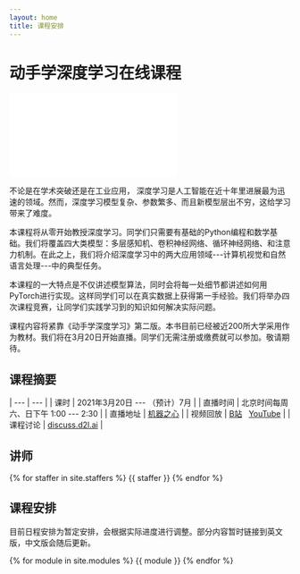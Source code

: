 ```yaml
---
layout: home
title: 课程安排
---
```


# 动手学深度学习在线课程

<div class="responsive-video-container">

<iframe src="//player.bilibili.com/player.html?aid=289532467&bvid=BV1if4y147hS&cid=309491732&page=1" scrolling="no" border="0" frameborder="no" framespacing="0" allowfullscreen="true"> </iframe>

</div> 


不论是在学术突破还是在工业应用，
深度学习是人工智能在近十年里进展最为迅速的领域。然而，深度学习模型复杂、参数繁多、而且新模型层出不穷，这给学习带来了难度。

本课程将从零开始教授深度学习。同学们只需要有基础的Python编程和数学基础。我们将覆盖四大类模型：多层感知机、卷积神经网络、循环神经网络、和注意力机制。在此之上，我们将介绍深度学习中的两大应用领域---计算机视觉和自然语言处理---中的典型任务。

本课程的一大特点是不仅讲述模型算法，同时会将每一处细节都讲述如何用PyTorch进行实现。这样同学们可以在真实数据上获得第一手经验。我们将举办四次课程竞赛，让同学们实践学习到的知识如何解决实际问题。

课程内容将紧靠《动手学深度学习》第二版。本书目前已经被近200所大学采用作为教材。我们将在3月20日开始直播。同学们无需注册或缴费就可以参加。敬请期待。

## 课程摘要

| --- | --- |
| 课时  | 2021年3月20日 --- （预计）7月 |
| 直播时间 | 北京时间每周六、日下午 1:00 --- 2:30 |
| 直播地址 | [<span style="font-size:140%" class="iconfont icon-livestreaming"></span> 机器之心](https://app6ca5octe2206.h5.xiaoeknow.com/v1/course/alive/l_601cc496e4b05a9e88714463) |
| 视频回放 | [<span style="font-size:140%" class="iconfont icon-bilibili-fill"></span> B站](https://space.bilibili.com/1567748478) &nbsp; [<span style="font-size:140%" class="iconfont icon-youtube"></span> YouTube](https://www.youtube.com/playlist?list=PLFXJ6jwg0qW-IGzUIasshuMDMkoWzAAbH) |
| 课程讨论 | [<span class="iconfont icon-discourse"></span> discuss.d2l.ai](https://discuss.d2l.ai/c/chinese-version/16) |


## 讲师

{% for staffer in site.staffers %}
{{ staffer }}
{% endfor %}

<div style="clear: both;"></div>


<!-- {% if site.announcements %}
{{ site.announcements.last }}
[所有公告](announcements.html){: .btn .fs-3 }
{% endif %}
 -->


## 课程安排


目前日程安排为暂定安排，会根据实际进度进行调整。部分内容暂时链接到英文版，中文版会随后更新。


{% for module in site.modules %}
{{ module }}
{% endfor %}
